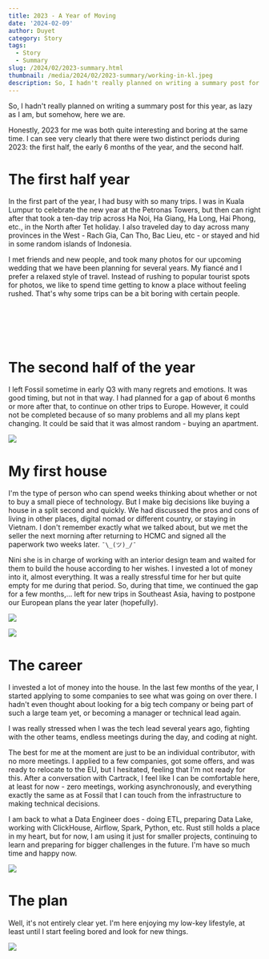 ```yaml
---
title: 2023 - A Year of Moving
date: '2024-02-09'
author: Duyet
category: Story
tags:
  - Story
  - Summary
slug: /2024/02/2023-summary.html
thumbnail: /media/2024/02/2023-summary/working-in-kl.jpeg
description: So, I hadn't really planned on writing a summary post for this year, as lazy as I am, but somehow, here we are.
---
```


So, I hadn't really planned on writing a summary post for this year, as lazy as I am, but somehow, here we are.

Honestly, 2023 for me was both quite interesting and boring at the same time. I can see very clearly that there were two distinct periods during 2023: the first half, the early 6 months of the year, and the second half.

# The first half year

In the first part of the year, I had busy with so many trips. I was in Kuala Lumpur to celebrate the new year at the Petronas Towers, but then can right after that took a ten-day trip across Ha Noi, Ha Giang, Ha Long, Hai Phong, etc., in the North after Tet holiday. I also traveled day to day across many provinces in the West - Rach Gia, Can Tho, Bac Lieu, etc - or stayed and hid in some random islands of Indonesia.

I met friends and new people, and took many photos for our upcoming wedding that we have been planning for several years. My fiancé and I prefer a relaxed style of travel. Instead of rushing to popular tourist spots for photos, we like to spend time getting to know a place without feeling rushed. That's why some trips can be a bit boring with certain people.

<div class="grid grid-cols-1 sm:grid-cols-2 gap-2">
    <div>
        <img class="h-auto max-w-full rounded-lg mt-0" src="/media/2024/02/2023-summary/petronas.jpeg" alt="" />
        <img class="h-auto max-w-full rounded-lg mt-0" src="/media/2024/02/2023-summary/food-1.jpeg" alt="" />
    </div>
    <div>
        <img class="h-auto max-w-full rounded-lg mt-0" src="/media/2024/02/2023-summary/street.jpeg" alt="" />
        <img class="h-auto max-w-full rounded-lg mt-0" src="/media/2024/02/2023-summary/foodstreet.jpeg" alt="" />
    </div>
</div>

<div><img class="h-auto max-w-full rounded-lg mt-0" src="/media/2024/02/2023-summary/melaka.jpeg" alt="" /></div>

<div class="grid grid-cols-1 sm:grid-cols-2 gap-2">
    <div class="">
        <img class="h-auto max-w-full rounded-lg" src="/media/2024/02/2023-summary/hagiang-1.jpeg" alt="" />
        <img class="h-auto max-w-full rounded-lg" src="/media/2024/02/2023-summary/hagiang-3.jpg" alt="" />
    </div>
    <div class="grid gap-2">
        <img class="h-auto max-w-full rounded-lg" src="/media/2024/02/2023-summary/hagiang-nini.jpg" alt="" />
    </div>
</div>

<div class="grid grid-cols-1 sm:grid-cols-2 gap-2">
    <img class="h-auto max-w-full rounded-lg grow" src="/media/2024/02/2023-summary/dalat-1.jpeg" alt="" />
    <div class="grid gap-2">
        <img class="h-auto max-w-full rounded-lg " src="/media/2024/02/2023-summary/dalat-2.jpg" alt="" />
        <img class="h-auto max-w-full rounded-lg " src="/media/2024/02/2023-summary/kiengiang-2.jpg" alt="" />
    </div>
</div>

<div class="grid grid-cols-1 sm:grid-cols-2 gap-2">
    <div class="grid gap-2">
        <div><img class="h-auto max-w-full rounded-lg" src="/media/2024/02/2023-summary/kiengiang-1.jpeg" alt="" /></div>
        <div><img class="h-auto max-w-full rounded-lg" src="/media/2024/02/2023-summary/kiengiang-nini.jpg" alt="" /></div>
    </div>
    <div class="grid gap-2">
        <div><img class="h-auto max-w-full rounded-lg" src="/media/2024/02/2023-summary/cantho-1.jpg" alt="" /></div>
    </div>
</div>

# The second half of the year

I left Fossil sometime in early Q3 with many regrets and emotions. It was good timing, but not in that way. I had planned for a gap of about 6 months or more after that, to continue on other trips to Europe. However, it could not be completed because of so many problems and all my plans kept changing. It could be said that it was almost random - buying an apartment.

![](/media/2024/02/2023-summary/house-0.jpeg)

# My first house

I'm the type of person who can spend weeks thinking about whether or not to buy a small piece of technology. But I make big decisions like buying a house in a split second and quickly. We had discussed the pros and cons of living in other places, digital nomad or different country, or staying in Vietnam. I don't remember exactly what we talked about, but we met the seller the next morning after returning to HCMC and signed all the paperwork two weeks later. `¯\_(ツ)_/¯`

Nini she is in charge of working with an interior design team and waited for them to build the house according to her wishes. I invested a lot of money into it, almost everything. It was a really stressful time for her but quite empty for me during that period. So, during that time, we continued the gap for a few months,... left for new trips in Southeast Asia, having to postpone our European plans the year later (hopefully).

![](/media/2024/02/2023-summary/house-2.jpeg)

![](/media/2024/02/2023-summary/house-1.jpeg)

# The career

I invested a lot of money into the house. In the last few months of the year, I started applying to some companies to see what was going on over there. I hadn't even thought about looking for a big tech company or being part of such a large team yet, or becoming a manager or technical lead again.

I was really stressed when I was the tech lead several years ago, fighting with the other teams, endless meetings during the day, and coding at night.

The best for me at the moment are just to be an individual contributor, with no more meetings. I applied to a few companies, got some offers, and was ready to relocate to the EU, but I hesitated, feeling that I'm not ready for this. After a conversation with Cartrack, I feel like I can be comfortable here, at least for now - zero meetings, working asynchronously, and everything exactly the same as at Fossil that I can touch from the infrastructure to making technical decisions.

I am back to what a Data Engineer does - doing ETL, preparing Data Lake, working with ClickHouse, Airflow, Spark, Python, etc. Rust still holds a place in my heart, but for now, I am using it just for smaller projects, continuing to learn and preparing for bigger challenges in the future. I'm have so much time and happy now.

![](/media/2024/02/2023-summary/working-in-kl-2.jpeg)

# The plan

Well, it's not entirely clear yet. I'm here enjoying my low-key lifestyle, at least until I start feeling bored and look for new things.

![](/media/2024/02/2023-summary/working-in-kl.jpeg)

<div class="grid grid-cols-1 sm:grid-cols-2 gap-2">
    <img class="h-auto max-w-full rounded-lg" src="/media/2024/02/2023-summary/drink-2.jpeg" alt="" />
    <img class="h-auto max-w-full rounded-lg" src="/media/2024/02/2023-summary/drink-3.jpeg" alt="" />
</div>
